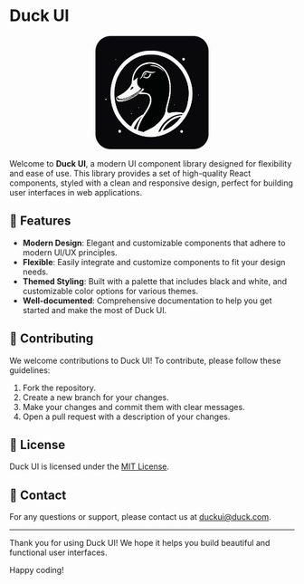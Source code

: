 # Duck UI

<p align="center">
  <img src="./apps/docs/public/logo.png" alt="Duck UI Logo" width="200"/>
</p>

Welcome to **Duck UI**, a modern UI component library designed for flexibility and ease of use. This library provides a set of high-quality React components, styled with a clean and responsive design, perfect for building user interfaces in web applications.

## 🚀 Features

- **Modern Design**: Elegant and customizable components that adhere to modern UI/UX principles.
- **Flexible**: Easily integrate and customize components to fit your design needs.
- **Themed Styling**: Built with a palette that includes black and white, and customizable color options for various themes.
- **Well-documented**: Comprehensive documentation to help you get started and make the most of Duck UI.

## 📄 Contributing

We welcome contributions to Duck UI! To contribute, please follow these guidelines:

1. Fork the repository.
2. Create a new branch for your changes.
3. Make your changes and commit them with clear messages.
4. Open a pull request with a description of your changes.

## 📝 License

Duck UI is licensed under the [MIT License](LICENSE).

## 📧 Contact

For any questions or support, please contact us at [duckui@duck.com](mailto:duckui@duck.com).

---

Thank you for using Duck UI! We hope it helps you build beautiful and functional user interfaces.

Happy coding!

<!-- git filter-repo --path node_modules --invert-paths -->
